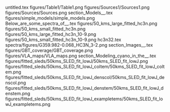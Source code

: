 untitled.tex
figures/Table1/Table1.png
figures/Sources1/Sources1.png
figures/Sources/Sources.png
section_Models__.tex
figures/simple_models/simple_models.png
Below_are_some_spectra_of__.tex
figures/50_kms_large_fitted_hc3n.png
figures/50_kms_small_fitted_hc3n.png
figures/50_kms_large_fitted_hc3n_10-9.png
figures/50_kms_small_fitted_hc3n_10-9.png
hc3n32.tex
spectra/figures/G359.982-0.068_HC3N_3-2.png
section_Images__.tex
figures/GBT_coverage/GBT_coverage.png
figures/VLA_maps/VLA_maps.png
section_Modeling_cyano_in_the__.tex
figures/fitted_sleds/50kms_SLED_fit_lowJ/50kms_SLED_fit_lowJ.png
figures/fitted_sleds/50kms_SLED_fit_lowJ_coltem/50kms_SLED_fit_lowJ_coltem.png
figures/fitted_sleds/50kms_SLED_fit_lowJ_denscol/50kms_SLED_fit_lowJ_denscol.png
figures/fitted_sleds/50kms_SLED_fit_lowJ_denstem/50kms_SLED_fit_lowJ_denstem.png
figures/fitted_sleds/50kms_SLED_fit_lowJ_exampletems/50kms_SLED_fit_lowJ_exampletems.png
